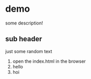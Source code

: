 # demo

some description!

## sub header

just some random text

1. open the index.html in the browser
2. hello
3. hoi
